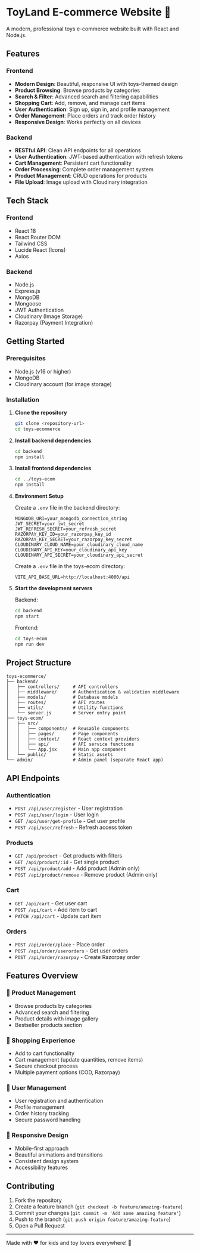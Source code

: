 # ToyLand E-commerce Website 🎠

A modern, professional toys e-commerce website built with React and Node.js.

## Features

### Frontend
- **Modern Design**: Beautiful, responsive UI with toys-themed design
- **Product Browsing**: Browse products by categories
- **Search & Filter**: Advanced search and filtering capabilities
- **Shopping Cart**: Add, remove, and manage cart items
- **User Authentication**: Sign up, sign in, and profile management
- **Order Management**: Place orders and track order history
- **Responsive Design**: Works perfectly on all devices

### Backend
- **RESTful API**: Clean API endpoints for all operations
- **User Authentication**: JWT-based authentication with refresh tokens
- **Cart Management**: Persistent cart functionality
- **Order Processing**: Complete order management system
- **Product Management**: CRUD operations for products
- **File Upload**: Image upload with Cloudinary integration

## Tech Stack

### Frontend
- React 18
- React Router DOM
- Tailwind CSS
- Lucide React (Icons)
- Axios

### Backend
- Node.js
- Express.js
- MongoDB
- Mongoose
- JWT Authentication
- Cloudinary (Image Storage)
- Razorpay (Payment Integration)

## Getting Started

### Prerequisites
- Node.js (v16 or higher)
- MongoDB
- Cloudinary account (for image storage)

### Installation

1. **Clone the repository**
   ```bash
   git clone <repository-url>
   cd toys-ecommerce
   ```

2. **Install backend dependencies**
   ```bash
   cd backend
   npm install
   ```

3. **Install frontend dependencies**
   ```bash
   cd ../toys-ecom
   npm install
   ```

4. **Environment Setup**
   
   Create a `.env` file in the backend directory:
   ```env
   MONGODB_URI=your_mongodb_connection_string
   JWT_SECRET=your_jwt_secret
   JWT_REFRESH_SECRET=your_refresh_secret
   RAZORPAY_KEY_ID=your_razorpay_key_id
   RAZORPAY_KEY_SECRET=your_razorpay_key_secret
   CLOUDINARY_CLOUD_NAME=your_cloudinary_cloud_name
   CLOUDINARY_API_KEY=your_cloudinary_api_key
   CLOUDINARY_API_SECRET=your_cloudinary_api_secret
   ```

   Create a `.env` file in the toys-ecom directory:
   ```env
   VITE_API_BASE_URL=http://localhost:4000/api
   ```

5. **Start the development servers**
   
   Backend:
   ```bash
   cd backend
   npm start
   ```
   
   Frontend:
   ```bash
   cd toys-ecom
   npm run dev
   ```

## Project Structure

```
toys-ecommerce/
├── backend/
│   ├── controllers/     # API controllers
│   ├── middleware/      # Authentication & validation middleware
│   ├── models/          # Database models
│   ├── routes/          # API routes
│   ├── utils/           # Utility functions
│   └── server.js        # Server entry point
├── toys-ecom/
│   ├── src/
│   │   ├── components/  # Reusable components
│   │   ├── pages/       # Page components
│   │   ├── context/     # React context providers
│   │   ├── api/         # API service functions
│   │   └── App.jsx      # Main app component
│   └── public/          # Static assets
└── admin/               # Admin panel (separate React app)
```

## API Endpoints

### Authentication
- `POST /api/user/register` - User registration
- `POST /api/user/login` - User login
- `GET /api/user/get-profile` - Get user profile
- `POST /api/user/refresh` - Refresh access token

### Products
- `GET /api/product` - Get products with filters
- `GET /api/product/:id` - Get single product
- `POST /api/product/add` - Add product (Admin only)
- `POST /api/product/remove` - Remove product (Admin only)

### Cart
- `GET /api/cart` - Get user cart
- `POST /api/cart` - Add item to cart
- `PATCH /api/cart` - Update cart item

### Orders
- `POST /api/order/place` - Place order
- `POST /api/order/userorders` - Get user orders
- `POST /api/order/razorpay` - Create Razorpay order

## Features Overview

### 🎯 Product Management
- Browse products by categories
- Advanced search and filtering
- Product details with image gallery
- Bestseller products section

### 🛒 Shopping Experience
- Add to cart functionality
- Cart management (update quantities, remove items)
- Secure checkout process
- Multiple payment options (COD, Razorpay)

### 👤 User Management
- User registration and authentication
- Profile management
- Order history tracking
- Secure password handling

### 📱 Responsive Design
- Mobile-first approach
- Beautiful animations and transitions
- Consistent design system
- Accessibility features

## Contributing

1. Fork the repository
2. Create a feature branch (`git checkout -b feature/amazing-feature`)
3. Commit your changes (`git commit -m 'Add some amazing feature'`)
4. Push to the branch (`git push origin feature/amazing-feature`)
5. Open a Pull Request



---

Made with ❤️ for kids and toy lovers everywhere! 🎠
